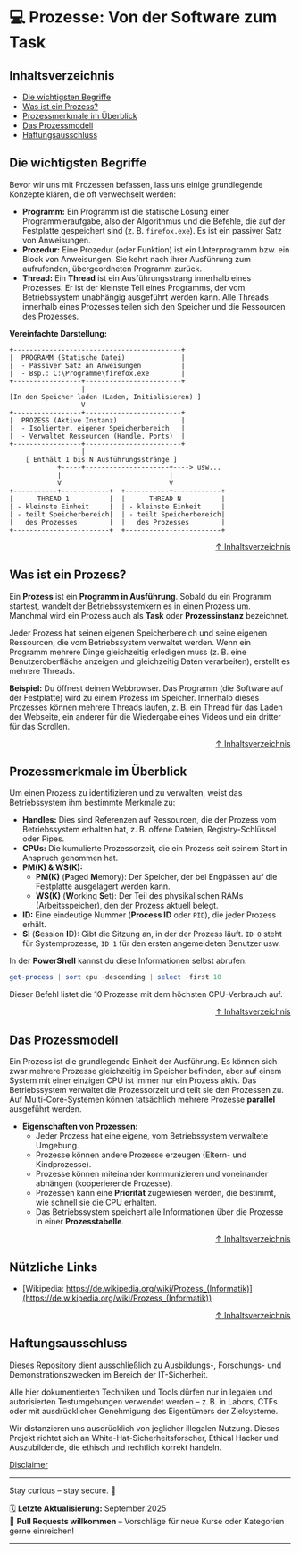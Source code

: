 # 💻 Prozesse: Von der Software zum Task

## Inhaltsverzeichnis
- [Die wichtigsten Begriffe](#die-wichtigsten-begriffe)
- [Was ist ein Prozess?](#was-ist-ein-prozess)
- [Prozessmerkmale im Überblick](#prozessmerkmale-im-überblick)
- [Das Prozessmodell](#das-prozessmodell)
- [Haftungsausschluss](#haftungsausschluss)



## Die wichtigsten Begriffe
Bevor wir uns mit Prozessen befassen, lass uns einige grundlegende Konzepte klären, die oft verwechselt werden:

- **Programm:** Ein Programm ist die statische Lösung einer Programmieraufgabe, also der Algorithmus und die Befehle, die auf der Festplatte gespeichert sind (z. B. `firefox.exe`). Es ist ein passiver Satz von Anweisungen.
- **Prozedur:** Eine Prozedur (oder Funktion) ist ein Unterprogramm bzw. ein Block von Anweisungen. Sie kehrt nach ihrer Ausführung zum aufrufenden, übergeordneten Programm zurück.
- **Thread:** Ein **Thread** ist ein Ausführungsstrang innerhalb eines Prozesses. Er ist der kleinste Teil eines Programms, der vom Betriebssystem unabhängig ausgeführt werden kann. Alle Threads innerhalb eines Prozesses teilen sich den Speicher und die Ressourcen des Prozesses.

**Vereinfachte Darstellung:**
```text
+------------------------------------------+
|  PROGRAMM (Statische Datei)              |
|  - Passiver Satz an Anweisungen          |
|  - Bsp.: C:\Programme\firefox.exe        |
+-----------------+------------------------+
                  |
[In den Speicher laden (Laden, Initialisieren) ]
                  V
+-----------------+------------------------+
|  PROZESS (Aktive Instanz)                |
|  - Isolierter, eigener Speicherbereich   |
|  - Verwaltet Ressourcen (Handle, Ports)  |
+-----------------+------------------------+
                  |
    [ Enthält 1 bis N Ausführungsstränge ]
            +-----+---------------------+----> usw...
            |                           |
            V                           V
+-----------+------------+  +-----------+------------+
|      THREAD 1          |  |      THREAD N          |
| - kleinste Einheit     |  | - kleinste Einheit     |
| - teilt Speicherbereich|  | - teilt Speicherbereich|
|   des Prozesses        |  |   des Prozesses        |
+------------------------+  +------------------------+
```

<div align=right>

[↑ Inhaltsverzeichnis](#inhaltsverzeichnis)

</div>



## Was ist ein Prozess?

Ein **Prozess** ist ein **Programm in Ausführung**. Sobald du ein Programm startest, wandelt der Betriebssystemkern es in einen Prozess um. Manchmal wird ein Prozess auch als **Task** oder **Prozessinstanz** bezeichnet.

Jeder Prozess hat seinen eigenen Speicherbereich und seine eigenen Ressourcen, die vom Betriebssystem verwaltet werden. Wenn ein Programm mehrere Dinge gleichzeitig erledigen muss (z. B. eine Benutzeroberfläche anzeigen und gleichzeitig Daten verarbeiten), erstellt es mehrere Threads.

**Beispiel:** Du öffnest deinen Webbrowser. Das Programm (die Software auf der Festplatte) wird zu einem Prozess im Speicher. Innerhalb dieses Prozesses können mehrere Threads laufen, z. B. ein Thread für das Laden der Webseite, ein anderer für die Wiedergabe eines Videos und ein dritter für das Scrollen.


<div align=right>

[↑ Inhaltsverzeichnis](#inhaltsverzeichnis)

</div>



## Prozessmerkmale im Überblick
Um einen Prozess zu identifizieren und zu verwalten, weist das Betriebssystem ihm bestimmte Merkmale zu:

- **Handles:** Dies sind Referenzen auf Ressourcen, die der Prozess vom Betriebssystem erhalten hat, z. B. offene Dateien, Registry-Schlüssel oder Pipes.
- **CPUs:** Die kumulierte Prozessorzeit, die ein Prozess seit seinem Start in Anspruch genommen hat.
- **PM(K) & WS(K):**
    - **PM(K)** (**P**aged **M**emory): Der Speicher, der bei Engpässen auf die Festplatte ausgelagert werden kann.
    - **WS(K)** (**W**orking **S**et): Der Teil des physikalischen RAMs (Arbeitsspeicher), den der Prozess aktuell belegt.
- **ID:** Eine eindeutige Nummer (**Process ID** oder `PID`), die jeder Prozess erhält.
- **SI** (**S**ession **I**D): Gibt die Sitzung an, in der der Prozess läuft. `ID 0` steht für Systemprozesse, `ID 1` für den ersten angemeldeten Benutzer usw.

In der **PowerShell** kannst du diese Informationen selbst abrufen:
```powershell
get-process | sort cpu -descending | select -first 10
```

Dieser Befehl listet die 10 Prozesse mit dem höchsten CPU-Verbrauch auf.


<div align=right>

[↑ Inhaltsverzeichnis](#inhaltsverzeichnis)

</div>



## Das Prozessmodell
Ein Prozess ist die grundlegende Einheit der Ausführung. Es können sich zwar mehrere Prozesse gleichzeitig im Speicher befinden, aber auf einem System mit einer einzigen CPU ist immer nur ein Prozess aktiv. Das Betriebssystem verwaltet die Prozessorzeit und teilt sie den Prozessen zu. Auf Multi-Core-Systemen können tatsächlich mehrere Prozesse **parallel** ausgeführt werden.  

- **Eigenschaften von Prozessen:**
    - Jeder Prozess hat eine eigene, vom Betriebssystem verwaltete Umgebung.
    - Prozesse können andere Prozesse erzeugen (Eltern- und Kindprozesse).
    - Prozesse können miteinander kommunizieren und voneinander abhängen (kooperierende Prozesse).
    - Prozessen kann eine **Priorität** zugewiesen werden, die bestimmt, wie schnell sie die CPU erhalten.
    - Das Betriebssystem speichert alle Informationen über die Prozesse in einer **Prozesstabelle**.


<div align=right>

[↑ Inhaltsverzeichnis](#inhaltsverzeichnis)

</div>



## Nützliche Links
- [Wikipedia: https://de.wikipedia.org/wiki/Prozess_(Informatik)](https://de.wikipedia.org/wiki/Prozess_(Informatik))


<div align=right>

[↑ Inhaltsverzeichnis](#inhaltsverzeichnis)

</div>


## Haftungsausschluss

Dieses Repository dient ausschließlich zu Ausbildungs-, Forschungs- und Demonstrationszwecken im Bereich der IT-Sicherheit.

Alle hier dokumentierten Techniken und Tools dürfen nur in legalen und autorisierten Testumgebungen verwendet werden – z. B. in Labors, CTFs oder mit ausdrücklicher Genehmigung des Eigentümers der Zielsysteme.

Wir distanzieren uns ausdrücklich von jeglicher illegalen Nutzung.
Dieses Projekt richtet sich an White-Hat-Sicherheitsforscher, Ethical Hacker und Auszubildende, die ethisch und rechtlich korrekt handeln.

[Disclaimer](/00-disclaimer/disclaimer.md)

--- 



Stay curious – stay secure. 🔐

🗓️ **Letzte Aktualisierung:** September 2025  
🤝 **Pull Requests willkommen** – Vorschläge für neue Kurse oder Kategorien gerne einreichen!

---